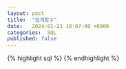 ```yaml
---
layout: post
title:  "집계함수"
date:   2024-01-21 10:07:00 +0900
categories:  SQL
published: false
---
```


{% highlight sql %}
{% endhighlight %}